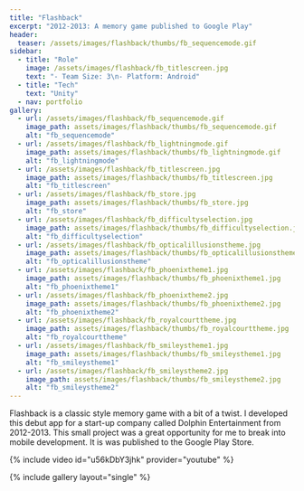 ```yaml
---
title: "Flashback"
excerpt: "2012-2013: A memory game published to Google Play"
header:
  teaser: /assets/images/flashback/thumbs/fb_sequencemode.gif
sidebar:
  - title: "Role"
    image: /assets/images/flashback/fb_titlescreen.jpg
    text: "- Team Size: 3\n- Platform: Android"
  - title: "Tech"
    text: "Unity"
  - nav: portfolio
gallery:
  - url: /assets/images/flashback/fb_sequencemode.gif
    image_path: assets/images/flashback/thumbs/fb_sequencemode.gif
    alt: "fb_sequencemode"
  - url: /assets/images/flashback/fb_lightningmode.gif
    image_path: assets/images/flashback/thumbs/fb_lightningmode.gif
    alt: "fb_lightningmode"
  - url: /assets/images/flashback/fb_titlescreen.jpg
    image_path: assets/images/flashback/thumbs/fb_titlescreen.jpg
    alt: "fb_titlescreen"
  - url: /assets/images/flashback/fb_store.jpg
    image_path: assets/images/flashback/thumbs/fb_store.jpg
    alt: "fb_store"
  - url: /assets/images/flashback/fb_difficultyselection.jpg
    image_path: assets/images/flashback/thumbs/fb_difficultyselection.jpg
    alt: "fb_difficultyselection"
  - url: /assets/images/flashback/fb_opticalillusionstheme.jpg
    image_path: assets/images/flashback/thumbs/fb_opticalillusionstheme.jpg
    alt: "fb_opticalillusionstheme"
  - url: /assets/images/flashback/fb_phoenixtheme1.jpg
    image_path: assets/images/flashback/thumbs/fb_phoenixtheme1.jpg
    alt: "fb_phoenixtheme1"
  - url: /assets/images/flashback/fb_phoenixtheme2.jpg
    image_path: assets/images/flashback/thumbs/fb_phoenixtheme2.jpg
    alt: "fb_phoenixtheme2"
  - url: /assets/images/flashback/fb_royalcourttheme.jpg
    image_path: assets/images/flashback/thumbs/fb_royalcourttheme.jpg
    alt: "fb_royalcourttheme"
  - url: /assets/images/flashback/fb_smileystheme1.jpg
    image_path: assets/images/flashback/thumbs/fb_smileystheme1.jpg
    alt: "fb_smileystheme1"
  - url: /assets/images/flashback/fb_smileystheme2.jpg
    image_path: assets/images/flashback/thumbs/fb_smileystheme2.jpg
    alt: "fb_smileystheme2"
---
```


Flashback is a classic style memory game with a bit of a twist. I developed this debut app for a start-up company called Dolphin Entertainment from 2012-2013. This small project was a great opportunity for me to break into mobile development. It is was published to the Google Play Store.

{% include video id="u56kDbY3jhk" provider="youtube" %}

{% include gallery layout="single" %}